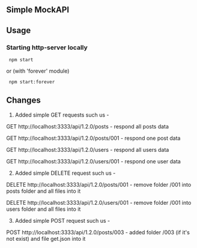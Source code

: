 ## Simple MockAPI

## Usage
### Starting http-server locally

     npm start
          
or (with 'forever' module)
          
     npm start:forever

## Changes
1) Added simple GET requests such us - 

GET http://localhost:3333/api/1.2.0/posts - respond all posts data

GET http://localhost:3333/api/1.2.0/posts/001 - respond one post data

GET http://localhost:3333/api/1.2.0/users - respond all users data

GET http://localhost:3333/api/1.2.0/users/001 - respond one user data

2) Added simple DELETE request such us - 

DELETE http://localhost:3333/api/1.2.0/posts/001 - remove folder /001 into posts folder and all files into it

DELETE http://localhost:3333/api/1.2.0/users/001 - remove folder /001 into users folder and all files into it

3) Added simple POST request such us - 

POST http://localhost:3333/api/1.2.0/posts/003 - added folder /003 (if it's not exist) and file get.json into it